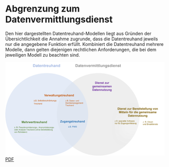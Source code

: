 # Abgrenzung zum Datenvermittlungsdienst

Den hier dargestellten Datentreuhand-Modellen liegt aus Gründen der Übersichtlichkeit die Annahme zugrunde, dass die Datentreuhand jeweils nur die angegebene Funktion erfüllt. Kombiniert die Datentreuhand mehrere Modelle, dann gelten diejenigen rechtlichen Anforderungen, die bei dem jeweiligen Modell zu beachten sind.

![](<Abgrenzung.png>)
[PDF](Abgrenzung.pdf)